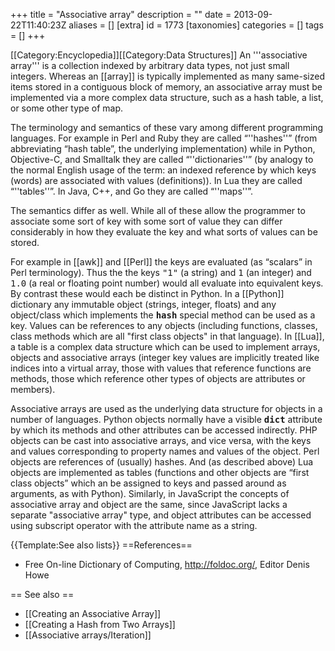 +++
title = "Associative array"
description = ""
date = 2013-09-22T11:40:23Z
aliases = []
[extra]
id = 1773
[taxonomies]
categories = []
tags = []
+++

[[Category:Encyclopedia]][[Category:Data Structures]]
An '''associative array''' is a collection indexed by arbitrary data types, not just small integers. Whereas an [[array]] is typically implemented as many same-sized items stored in a contiguous block of memory, an associative array must be implemented via a more complex data structure, such as a hash table, a list, or some other type of map.

The terminology and semantics of these vary among different programming languages.  For example in Perl and Ruby they are called “''hashes''” (from abbreviating “hash table”, the underlying implementation) while in Python, Objective-C, and Smalltalk they are called “''dictionaries''” (by analogy to the normal English usage of the term: an indexed reference by which keys (words) are associated with values (definitions)).  In Lua they are called “''tables''”. In Java, C++, and Go they are called “''maps''”.

The semantics differ as well.  While all of these allow the programmer to associate some sort of key with some sort of value they can differ considerably in how they evaluate the key and what sorts of values can be stored.

For example in [[awk]] and [[Perl]] the keys are evaluated (as “scalars” in Perl terminology).  Thus the the keys <tt>"1"</tt> (a string) and <tt>1</tt> (an integer) and <tt>1.0</tt> (a real or floating point number) would all evaluate into equivalent keys.  By contrast these would each be distinct in Python.  In a [[Python]] dictionary any immutable object (strings, integer, floats) and any object/class which implements the <tt>__hash__</tt> special method can be used as a key.  Values can be references to any objects (including functions, classes, class methods which are all "first class objects" in that language).  In [[Lua]], a table is a complex data structure which can be used to implement arrays, objects and associative arrays (integer key values are implicitly treated like indices into a virtual array, those with values that reference functions are methods, those which reference other types of objects are attributes or members).

Associative arrays are used as the underlying data structure for objects in a number of languages.  Python objects normally have a visible <tt>__dict__</tt> attribute by which its methods and other attributes can be accessed indirectly. PHP objects can be cast into associative arrays, and vice versa, with the keys and values corresponding to property names and values of the object. Perl objects are references of (usually) hashes. And (as described above) Lua objects are implemented as tables (functions and other objects are “first class objects” which an be assigned to keys and passed around as arguments, as with Python). Similarly, in JavaScript the concepts of associative array and object are the same, since JavaScript lacks a separate "associative array" type, and object attributes can be accessed using subscript operator with the attribute name as a string.

{{Template:See also lists}}
==References==
* Free On-line Dictionary of Computing, http://foldoc.org/, Editor Denis Howe

== See also ==
* [[Creating an Associative Array]]
* [[Creating a Hash from Two Arrays]]
* [[Associative arrays/Iteration]]
